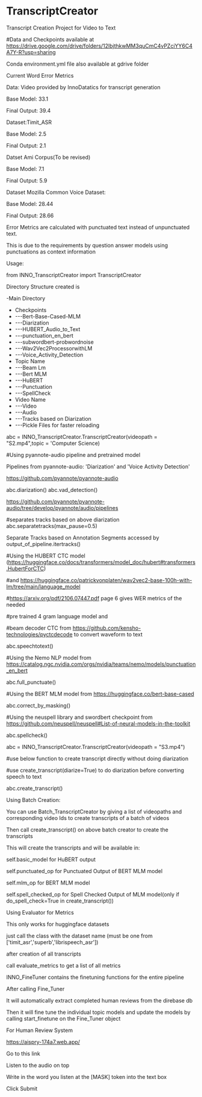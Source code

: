 # TranscriptCreator
Transcript Creation Project for Video to Text

#Data and Checkpoints available at
https://drive.google.com/drive/folders/12lbjthkwMM3quCmC4vPZciYY6C4A7Y-R?usp=sharing

Conda environment.yml file also available at gdrive folder

Current Word Error Metrics

Data: Video provided by InnoDatatics for transcript generation

Base Model: 33.1

Final Output: 39.4


Dataset:Timit_ASR

Base Model: 2.5

Final Output: 2.1

Datset Ami Corpus(To be revised)

Base Model: 7.1

Final Output: 5.9

Dataset Mozilla Common Voice Dataset:

Base Model: 28.44

Final Output: 28.66


Error Metrics are calculated with punctuated text instead of unpunctuated text.

This is due to the requirements by question answer models using punctuations as context information


Usage:


from INNO_TranscriptCreator import TranscriptCreator

Directory Structure created is

-Main Directory
- Checkpoints
- ---Bert-Base-Cased-MLM
- ---Diarization
- ---HUBERT_Audio_to_Text
- ---punctuation_en_bert
- ---subwordbert-probwordnoise
- ---Wav2Vec2ProcessorwithLM
- ---Voice_Activity_Detection
- Topic Name
- ---Beam Lm
- ---Bert MLM
- ---HuBERT
- ---Punctuation
- ---SpellCheck
- Video Name
- ---Video
- ---Audio
- ---Tracks based on Diarization
- ---Pickle Files for faster reloading

abc = INNO_TranscriptCreator.TranscriptCreator(videopath = "S2.mp4",topic = 'Computer Science)

#Using pyannote-audio pipeline and pretrained model

Pipelines from pyannote-audio: 'Diarization' and 'Voice Activity Detection'

https://github.com/pyannote/pyannote-audio

abc.diarization()
abc.vad_detection()

https://github.com/pyannote/pyannote-audio/tree/develop/pyannote/audio/pipelines

#separates tracks based on above diarization
abc.separatetracks(max_pause=0.5)

Separate Tracks based on Annotation Segments accessed by
output_of_pipeline.itertracks()


#Using the HUBERT CTC model (https://huggingface.co/docs/transformers/model_doc/hubert#transformers.HubertForCTC)

#and https://huggingface.co/patrickvonplaten/wav2vec2-base-100h-with-lm/tree/main/language_model 

#https://arxiv.org/pdf/2106.07447.pdf page 6 gives WER metrics of the needed

#pre trained 4 gram language model and 

#beam decoder CTC from https://github.com/kensho-technologies/pyctcdecode to convert waveform to text

abc.speechtotext()

#Using the Nemo NLP model from https://catalog.ngc.nvidia.com/orgs/nvidia/teams/nemo/models/punctuation_en_bert

abc.full_punctuate()

#Using the BERT MLM model from https://huggingface.co/bert-base-cased

abc.correct_by_masking()

#Using the neuspell library and swordbert checkpoint from https://github.com/neuspell/neuspell#List-of-neural-models-in-the-toolkit

abc.spellcheck()

abc = INNO_TranscriptCreator.TranscriptCreator(videopath = "S3.mp4")

#use below function to create transcript directly without doing diarization

#use create_transcript(diarize=True) to do diarization before converting speech to text

abc.create_transcript()



Using Batch Creation:

You can use Batch_TranscriptCreator by giving a list of videopaths and corresponding video Ids to create transcripts of a batch of videos

Then call create_transcript() on above batch creator to create the transcripts

This will create the transcripts and will be available in:

self.basic_model for  HuBERT output

self.punctuated_op for Punctuated Output of BERT MLM model

self.mlm_op for BERT MLM model

self.spell_checked_op for Spell Checked Output of MLM model(only if do_spell_check=True in create_transcript())

Using Evaluator for Metrics

This only works for huggingface datasets

just call the class with the dataset name (must be one from ['timit_asr','superb','librispeech_asr'])

after creation of all transcripts

call evaluate_metrics to get a list of all metrics

INNO_FineTuner contains the finetuning functions for the entire pipeline

After calling Fine_Tuner

It will automatically extract completed human reviews from the direbase db

Then it will fine tune the individual topic models and update the models by calling start_finetune on the Fine_Tuner object



For Human Review System

https://aispry-174a7.web.app/

Go to this link

Listen to the audio on top

Write in the word you listen at the [MASK] token into the text box

Click Submit




